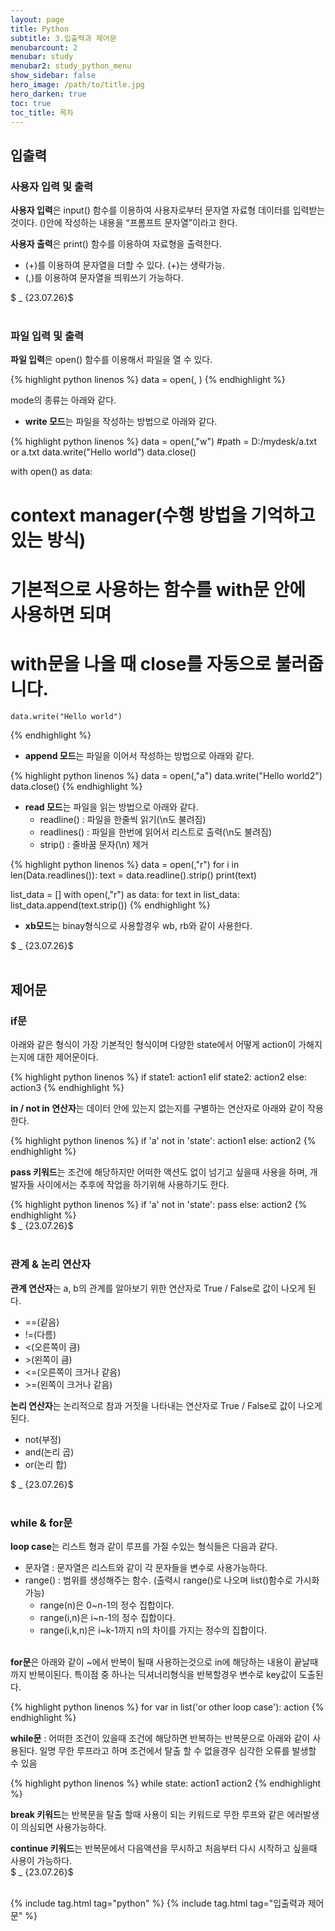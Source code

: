 ```yaml
---
layout: page
title: Python
subtitle: 3.입출력과 제어문
menubarcount: 2
menubar: study
menubar2: study_python_menu
show_sidebar: false
hero_image: /path/to/title.jpg
hero_darken: true
toc: true
toc_title: 목차
---
```


## **입출력**

### **사용자 입력 및 출력**

**사용자 입력**은 input() 함수를 이용하여 사용자로부터 문자열 자료형 데이터를 입력받는것이다. ()안에 작성하는 내용을 “프롬프트 문자열”이라고 한다.

**사용자 출력**은 print() 함수를 이용하여 자료형을 출력한다.

* (+)를 이용하여 문자열을 더할 수 있다. (+)는 생략가능.
* (,)를 이용하여 문자열을 띄워쓰기 가능하다.

$ _ {23.07.26}$<br/><br/>

### **파일 입력 및 출력**

**파일 입력**은 open() 함수를 이용해서 파일을 열 수 있다.

{% highlight python linenos %}
  data = open(<path>, <mode>)
{% endhighlight %}

mode의 종류는 아래와 같다.

* **write 모드**는 파일을 작성하는 방법으로 아래와 같다.

{% highlight python linenos %}
  data = open(<path>,"w") #path = D:/mydesk/a.txt or a.txt
  data.write("Hello world")
  data.close()

  with open(<path>) as data:
  # context manager(수행 방법을 기억하고 있는 방식) 
  # 기본적으로 사용하는 함수를  with문 안에 사용하면 되며
  # with문을 나올 때 close를 자동으로 불러줍니다.
    data.write("Hello world")
{% endhighlight %}

* **append 모드**는 파일을 이어서 작성하는 방법으로 아래와 같다.

{% highlight python linenos %}
  data = open(<path>,"a")
  data.write("Hello world2")
  data.close()
{% endhighlight %}

* **read 모드**는 파일을 읽는 방법으로 아래와 같다.  
	* readline() : 파일을 한줄씩 읽기(\n도 불려짐)
	* readlines() : 파일을 한번에 읽어서 리스트로 출력(\n도 불려짐)
	* strip() : 줄바꿈 문자(\n) 제거

{% highlight python linenos %}
  data = open(<path>,"r")
  for i in len(Data.readlines()):
    text = data.readline().strip()
    print(text)

  list_data = []
  with open(<path>,"r") as data:
    for text in list_data:
      list_data.append(text.strip())
{% endhighlight %}

* **xb모드**는 binay형식으로 사용할경우 wb, rb와 같이 사용한다.

$ _ {23.07.26}$<br/><br/>

## **제어문**

### **if문**

아래와 같은 형식이 가장 기본적인 형식이며 다양한 state에서 어떻게 action이 가해지는지에 대한 제어문이다.

{% highlight python linenos %}
  if state1:
    action1
  elif state2:
    action2
  else:
    action3
{% endhighlight %}

**in / not in 연산자**는 데이터 안에 있는지 없는지를 구별하는 연산자로 아래와 같이 작용한다.

{% highlight python linenos %}
  if 'a' not in 'state':
    action1
  else:
    action2
{% endhighlight %}

**pass 키워드**는 조건에 해당하지만 어떠한 액션도 없이 넘기고 싶을때 사용을 하며, 개발자들 사이에서는 추후에 작업을 하기위해 사용하기도 한다.

{% highlight python linenos %}
  if 'a' not in 'state':
    pass
  else:
    action2
{% endhighlight %}  
$ _ {23.07.26}$<br/><br/>

### **관계 & 논리 연산자**

**관계 연산자**는 a, b의 관계를 알아보기 위한 연산자로 True / False로 값이 나오게 된다.
* ==(같음)
* !=(다름)
* <(오른쪽이 큼)
* \>(왼쪽이 큼)
* <=(오른쪽이 크거나 같음)
* \>=(왼쪽이 크거나 같음)

**논리 연산자**는 논리적으로 참과 거짓을 나타내는 연산자로 True / False로 값이 나오게 된다.

* not(부정)
* and(논리 곱)
* or(논리 합)

$ _ {23.07.26}$<br/><br/>

### **while & for문**

**loop case**는 리스트 형과 같이 루프를 가질 수있는 형식들은 다음과 같다.

* 문자열 : 문자열은 리스트와 같이 각 문자들을 변수로 사용가능하다.
* range() : 범위를 생성해주는 함수. (출력시 range()로 나오며 list()함수로 가시화 가능)
    * range(n)은 0~n-1의 정수 집합이다.
    * range(i,n)은 i~n-1의 정수 집합이다.
    * range(i,k,n)은 i~k-1까지 n의 차이를 가지는 정수의 집합이다.
<br/><br/>

**for문**은 아래와 같이 ~에서 반복이 될때 사용하는것으로 in에 해당하는 내용이 끝날때 까지 반복이된다. 특이점 중 하나는 딕셔너리형식을 반복할경우 변수로 key값이 도출된다.

{% highlight python linenos %}
  for var in list('or other loop case'):
    action
{% endhighlight %}


**while문** : 어떠한 조건이 있을때 조건에 해당하면 반복하는 반복문으로 아래와 같이 사용된다. 일명 무한 루프라고 하며 조건에서 탈출 할 수 없을경우 심각한 오류를 발생할 수 있음

{% highlight python linenos %}
  while state:
    action1
    action2
{% endhighlight %}

**break 키워드**는 반복문을 탈출 할때 사용이 되는 키워드로 무한 루프와 같은 에러발생이 의심되면 사용가능하다.

**continue 키워드**는 반복문에서 다음액션을 무시하고 처음부터 다시 시작하고 싶을때 사용이 가능하다.  
$ _ {23.07.26}$<br/><br/>

{% include tag.html tag="python" %}  {% include tag.html tag="입출력과 제어문" %}
